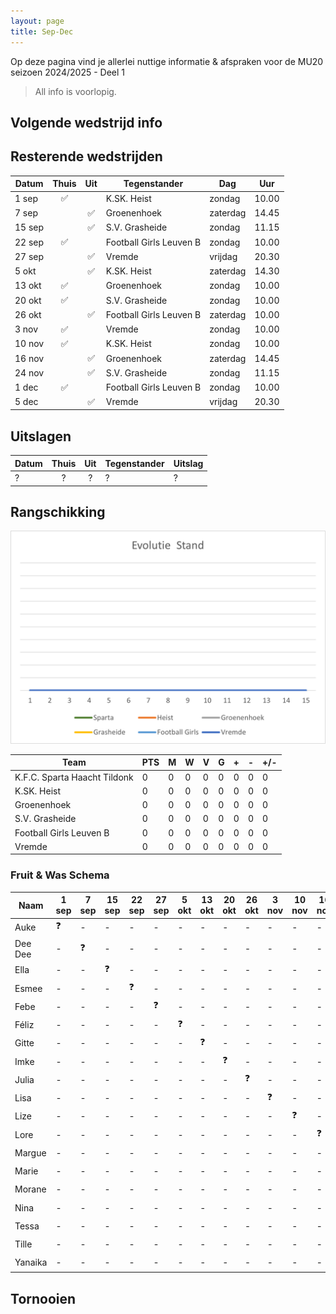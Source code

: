 ```yaml
---
layout: page
title: Sep-Dec
---
```


Op deze pagina vind je allerlei nuttige informatie & afspraken voor de MU20 seizoen 2024/2025 - Deel 1

> All info is voorlopig.


## Volgende wedstrijd info

## Resterende wedstrijden

Datum   | Thuis | Uit   | Tegenstander  | Dag    | Uur
---     |:---:  |:---:  |---            | ---    | ---
1 sep       | ✅      |       | K.SK. Heist              | zondag | 10.00
7 sep       |        | ✅      | Groenenhoek              | zaterdag | 14.45
15 sep      |        | ✅      | S.V. Grasheide           | zondag | 11.15
22 sep      | ✅      |       | Football Girls Leuven B  | zondag | 10.00
27 sep      |        | ✅      | Vremde                  | vrijdag | 20.30
5 okt       | |✅            |K.SK. Heist              | zaterdag | 14.30
13 okt       |✅|             |Groenenhoek              | zondag | 10.00
20 okt       |✅|             |S.V. Grasheide           | zondag | 10.00
26 okt       | |✅            |Football Girls Leuven B  | zaterdag| 10.00
3 nov       |✅|             |Vremde  | zondag | 10.00
10 nov       | ✅      |        | K.SK. Heist              | zondag | 10.00
16 nov       |         | ✅      | Groenenhoek              | zaterdag | 14.45
24 nov      |         | ✅      | S.V. Grasheide           | zondag | 11.15
1 dec      | ✅      |        | Football Girls Leuven B  | zondag | 10.00
5 dec      |         | ✅      | Vremde                  | vrijdag | 20.30

## Uitslagen

Datum   | Thuis | Uit   | Tegenstander  | Uitslag
---     |:---:  |:---:  |---            |---
?       |?      |?      |?              |? 

## Rangschikking

![Sparta](/2425/assets/ranking1.png)

Team	|	PTS	|	M	|	W	|	V	|	G	|	+	|	-	|	+/-
---	    |	---	|	---	|	---	|	---	|	---	|	---	|	---	|	---
K.F.C. Sparta Haacht Tildonk       | 0     | 0     | 0     | 0     | 0     | 0     | 0     | 0 
K.SK. Heist       | 0     | 0     | 0     | 0     | 0     | 0     | 0     | 0
Groenenhoek       | 0     | 0     | 0     | 0     | 0     | 0     | 0     | 0
S.V. Grasheide       | 0     | 0     | 0     | 0     | 0     | 0     | 0     | 0
Football Girls Leuven B       | 0     | 0     | 0     | 0     | 0     | 0     | 0     | 0
Vremde       | 0     | 0     | 0     | 0     | 0     | 0     | 0     | 0

### Fruit & Was Schema

Naam| 1 sep| 7 sep| 15 sep| 22 sep| 27 sep| 5 okt| 13 okt| 20 okt| 26 okt| 3 nov| 10 nov| 16 nov| 24 nov| 1 dec| 5 dec| ?
--- |---|---|---|---|---|---|---|---|---|---|---|---|---|---|---|---  
Auke    |❓|-|-|-|-|-|-|-|-|-|-|-|-|-|-|-
Dee Dee	|-|❓|-|-|-|-|-|-|-|-|-|-|-|-|-|-
Ella	  |-|-|❓|-|-|-|-|-|-|-|-|-|-|-|-|-
Esmee	  |-|-|-|❓|-|-|-|-|-|-|-|-|-|-|-|-
Febe	  |-|-|-|-|❓|-|-|-|-|-|-|-|-|-|-|-
Féliz	  |-|-|-|-|-|❓|-|-|-|-|-|-|-|-|-|-
Gitte	  |-|-|-|-|-|-|❓|-|-|-|-|-|-|-|-|-
Imke	  |-|-|-|-|-|-|-|❓|-|-|-|-|-|-|-|-
Julia	  |-|-|-|-|-|-|-|-|❓|-|-|-|-|-|-|-
Lisa	  |-|-|-|-|-|-|-|-|-|❓|-|-|-|-|-|-
Lize	  |-|-|-|-|-|-|-|-|-|-|❓|-|-|-|-|-
Lore	  |-|-|-|-|-|-|-|-|-|-|-|❓|-|-|-|-
Margue	|-|-|-|-|-|-|-|-|-|-|-|-|❓|-|-|-
Marie	  |-|-|-|-|-|-|-|-|-|-|-|-|-|❓|-|-
Morane	|-|-|-|-|-|-|-|-|-|-|-|-|-|-|❓|-
Nina	  |-|-|-|-|-|-|-|-|-|-|-|-|-|-|-|❓
Tessa	  |-|-|-|-|-|-|-|-|-|-|-|-|-|-|-|❓
Tille	  |-|-|-|-|-|-|-|-|-|-|-|-|-|-|-|❓
Yanaika	|-|-|-|-|-|-|-|-|-|-|-|-|-|-|-|❓

## Tornooien
